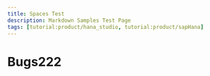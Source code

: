 ```yaml
---
title: Spaces Test
description: Markdown Samples Test Page
tags: [tutorial:product/hana_studio, tutorial:product/sapHana]
---
```

# Bugs222

